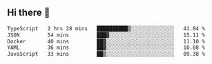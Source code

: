 ## Hi there 👋

<!--START_SECTION:waka-->

```txt
TypeScript   2 hrs 28 mins   ██████████▒░░░░░░░░░░░░░░   41.04 %
JSON         54 mins         ███▓░░░░░░░░░░░░░░░░░░░░░   15.11 %
Docker       40 mins         ██▓░░░░░░░░░░░░░░░░░░░░░░   11.10 %
YAML         36 mins         ██▓░░░░░░░░░░░░░░░░░░░░░░   10.08 %
JavaScript   33 mins         ██▒░░░░░░░░░░░░░░░░░░░░░░   09.38 %
```

<!--END_SECTION:waka-->
